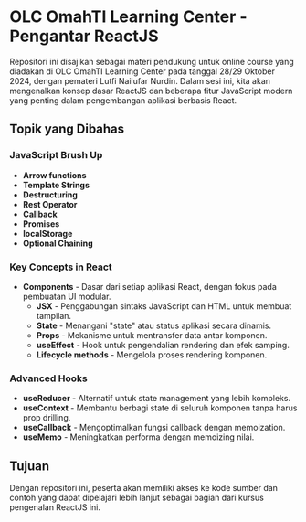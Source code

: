# OLC OmahTI Learning Center - Pengantar ReactJS

Repositori ini disajikan sebagai materi pendukung untuk online course yang diadakan di OLC OmahTI Learning Center pada tanggal 28/29 Oktober 2024, dengan pemateri Lutfi Nailufar Nurdin. Dalam sesi ini, kita akan mengenalkan konsep dasar ReactJS dan beberapa fitur JavaScript modern yang penting dalam pengembangan aplikasi berbasis React.

## Topik yang Dibahas

### JavaScript Brush Up
- **Arrow functions**
- **Template Strings**
- **Destructuring**
- **Rest Operator**
- **Callback**
- **Promises**
- **localStorage**
- **Optional Chaining**

### Key Concepts in React
- **Components** - Dasar dari setiap aplikasi React, dengan fokus pada pembuatan UI modular.
  - **JSX** - Penggabungan sintaks JavaScript dan HTML untuk membuat tampilan.
  - **State** - Menangani "state" atau status aplikasi secara dinamis.
  - **Props** - Mekanisme untuk mentransfer data antar komponen.
  - **useEffect** - Hook untuk pengendalian rendering dan efek samping.
  - **Lifecycle methods** - Mengelola proses rendering komponen.

### Advanced Hooks
- **useReducer** - Alternatif untuk state management yang lebih kompleks.
- **useContext** - Membantu berbagi state di seluruh komponen tanpa harus prop drilling.
- **useCallback** - Mengoptimalkan fungsi callback dengan memoization.
- **useMemo** - Meningkatkan performa dengan memoizing nilai.

## Tujuan
Dengan repositori ini, peserta akan memiliki akses ke kode sumber dan contoh yang dapat dipelajari lebih lanjut sebagai bagian dari kursus pengenalan ReactJS ini.